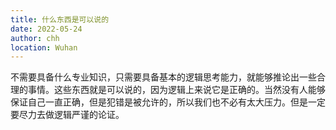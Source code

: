 ```yaml
---
title: 什么东西是可以说的
date: 2022-05-24
author: chh
location: Wuhan
---
```


不需要具备什么专业知识，只需要具备基本的逻辑思考能力，就能够推论出一些合理的事情。这些东西就是可以说的，因为逻辑上来说它是正确的。当然没有人能够保证自己一直正确，但是犯错是被允许的，所以我们也不必有太大压力。但是一定要尽力去做逻辑严谨的论证。
